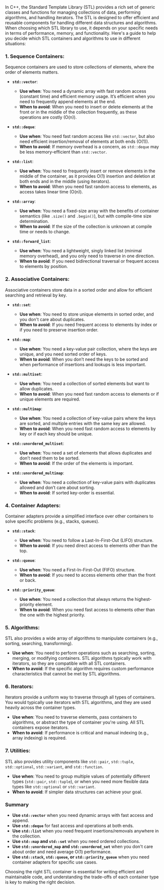 In C++, the Standard Template Library (STL) provides a rich set of generic classes and functions for managing collections of data, performing algorithms, and handling iterators. The STL is designed to offer efficient and reusable components for handling different data structures and algorithms. When choosing which STL library to use, it depends on your specific needs in terms of performance, memory, and functionality. Here's a guide to help you decide which STL containers and algorithms to use in different situations:

### 1. **Sequence Containers**: 
   Sequence containers are used to store collections of elements, where the order of elements matters.

   - **`std::vector`**:
     - **Use when**: You need a dynamic array with fast random access (constant time) and efficient memory usage. It’s efficient when you need to frequently append elements at the end.
     - **When to avoid**: When you need to insert or delete elements at the front or in the middle of the collection frequently, as these operations are costly (O(n)).

   - **`std::deque`**:
     - **Use when**: You need fast random access like `std::vector`, but also need efficient insertion/removal of elements at both ends (O(1)).
     - **When to avoid**: If memory overhead is a concern, as `std::deque` may be less memory-efficient than `std::vector`.

   - **`std::list`**:
     - **Use when**: You need to frequently insert or remove elements in the middle of the container, as it provides O(1) insertion and deletion at both ends and in the middle (using iterators).
     - **When to avoid**: When you need fast random access to elements, as access takes linear time (O(n)).

   - **`std::array`**:
     - **Use when**: You need a fixed-size array with the benefits of container semantics (like `.size()` and `.begin()`), but with compile-time size determination.
     - **When to avoid**: If the size of the collection is unknown at compile time or needs to change.

   - **`std::forward_list`**:
     - **Use when**: You need a lightweight, singly linked list (minimal memory overhead), and you only need to traverse in one direction.
     - **When to avoid**: If you need bidirectional traversal or frequent access to elements by position.

### 2. **Associative Containers**:
   Associative containers store data in a sorted order and allow for efficient searching and retrieval by key.

   - **`std::set`**:
     - **Use when**: You need to store unique elements in sorted order, and you don't care about duplicates.
     - **When to avoid**: If you need frequent access to elements by index or if you need to preserve insertion order.

   - **`std::map`**:
     - **Use when**: You need a key-value pair collection, where the keys are unique, and you need sorted order of keys.
     - **When to avoid**: When you don’t need the keys to be sorted and when performance of insertions and lookups is less important.

   - **`std::multiset`**:
     - **Use when**: You need a collection of sorted elements but want to allow duplicates.
     - **When to avoid**: When you need fast random access to elements or if unique elements are required.

   - **`std::multimap`**:
      - **Use when**: You need a collection of key-value pairs where the keys are sorted, and multiple entries with the same key are allowed.
      - **When to avoid**: When you need fast random access to elements by key or if each key should be unique.
   - **`std::unordered_multiset`**:
     - **Use when**: You need a set of elements that allows duplicates and don’t need them to be sorted.
     - **When to avoid**: If the order of the elements is important.

   - **`std::unordered_multimap`**:
     - **Use when**: You need a collection of key-value pairs with duplicates allowed and don’t care about sorting.
     - **When to avoid**: If sorted key-order is essential.

### 4. **Container Adapters**:
   Container adapters provide a simplified interface over other containers to solve specific problems (e.g., stacks, queues).

   - **`std::stack`**:
     - **Use when**: You need to follow a Last-In-First-Out (LIFO) structure.
     - **When to avoid**: If you need direct access to elements other than the top.

   - **`std::queue`**:
     - **Use when**: You need a First-In-First-Out (FIFO) structure.
     - **When to avoid**: If you need to access elements other than the front or back.

   - **`std::priority_queue`**:
     - **Use when**: You need a collection that always returns the highest-priority element.
     - **When to avoid**: When you need fast access to elements other than the one with the highest priority.

### 5. **Algorithms**:
   STL also provides a wide array of algorithms to manipulate containers (e.g., sorting, searching, transforming).

   - **Use when**: You need to perform operations such as searching, sorting, merging, or modifying containers. STL algorithms typically work with iterators, so they are compatible with all STL containers.
   - **When to avoid**: If the specific algorithm requires custom performance characteristics that cannot be met by STL algorithms.

### 6. **Iterators**:
   Iterators provide a uniform way to traverse through all types of containers. You would typically use iterators with STL algorithms, and they are used heavily across the container types.

   - **Use when**: You need to traverse elements, pass containers to algorithms, or abstract the type of container you're using. All STL containers expose iterators.
   - **When to avoid**: If performance is critical and manual indexing (e.g., array indexing) is required.

### 7. **Utilities**:
   STL also provides utility components like `std::pair`, `std::tuple`, `std::optional`, `std::variant`, and `std::function`.

   - **Use when**: You need to group multiple values of potentially different types (`std::pair`, `std::tuple`), or when you need more flexible data types like `std::optional` or `std::variant`.
   - **When to avoid**: If simpler data structures can achieve your goal.

### Summary
- **Use `std::vector`** when you need dynamic arrays with fast access and append.
- **Use `std::deque`** for fast access and operations at both ends.
- **Use `std::list`** when you need frequent insertions/removals anywhere in the collection.
- **Use `std::map` and `std::set`** when you need ordered collections.
- **Use `std::unordered_map` and `std::unordered_set`** when you don't care about order and need average O(1) performance.
- **Use `std::stack`, `std::queue`, or `std::priority_queue`** when you need container adapters for specific use cases.

Choosing the right STL container is essential for writing efficient and maintainable code, and understanding the trade-offs of each container type is key to making the right decision.
